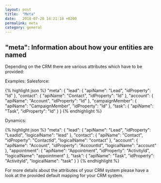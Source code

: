 ```yaml
---
layout: post
title:  "Meta"
date:   2018-07-20 14:21:18 +0200
permalink: meta
category: general
---
```

## "meta": Information about how your entities are named

Depending on the CRM there are various attributes which have to be provided:

Examples:
Salesforce:

{% highlight json %}
    "meta": {
      "lead": {
        "apiName": "Lead",
        "idProperty": "Id"
      },
      "contact": {
        "apiName": "Contact",
        "idProperty": "Id"
      },
      "account": {
        "apiName": "Account",
        "idProperty": "Id"
      },
      "campaignMember": {
        "apiName": "CampaignMember",
        "idProperty": "Id"
      },
      "task": {
        "apiName": "Task",
        "idProperty": "Id"
      }
    }
{% endhighlight %}

Dynamics:

{% highlight json %}
 "meta": {
      "lead": {
        "apiName": "Lead",
        "idProperty": "LeadId",
        "logicalName": "lead"
      },
      "contact": {
        "apiName": "Contact",
        "idProperty": "ContactId",
        "logicalName": "contact"
      },
      "account": {
        "apiName": "Account",
        "idProperty": "AccountId",
        "logicalName": "account"
      },
      "appointment": {
        "apiName": "Appointment",
        "idProperty": "ActivityId",
        "logicalName": "appointment"
      },
      "task": {
        "apiName": "Task",
        "idProperty": "ActivityId",
        "logicalName": "task"
      }
    }
{% endhighlight %}

For more details about the attributes of your CRM system please have a look at the provided default mapping for your CRM system.
